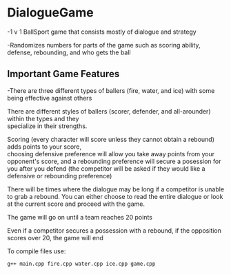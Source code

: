 # DialogueGame
-1 v 1 BallSport game that consists mostly of dialogue and strategy

-Randomizes numbers for parts of the game such as scoring ability, defense, rebounding, and who gets the ball

## Important Game Features

-There are three different types of ballers (fire, water, and ice) with some being effective against others

There are different styles of ballers (scorer, defender, and all-arounder) within the types and they      
  specialize in their strengths.
  
Scoring (every character will score unless they cannot obtain a rebound) adds points to your score,       
  choosing defensive preference will allow you take away points from your opponent's score, and
  a rebounding preference will secure a posession for you after you defend
  (the competitor will be asked if they would like a defensive or rebounding preference)
  
There will be times where the dialogue may be long if a competitor is unable to grab a rebound. You can
  either choose to read the entire dialogue or look at the current score and proceed with the game.
  
The game will go on until a team reaches 20 points
 
Even if a competitor secures a possession with a rebound, if the opposition scores over 20, the game
  will end


  To compile files use: 
  ```
  g++ main.cpp fire.cpp water.cpp ice.cpp game.cpp
  ```
